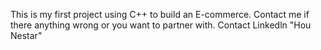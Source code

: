 This is my first project using C++ to build an E-commerce.
Contact me if there anything wrong or you want to partner with. 
Contact Linkedln "Hou Nestar"